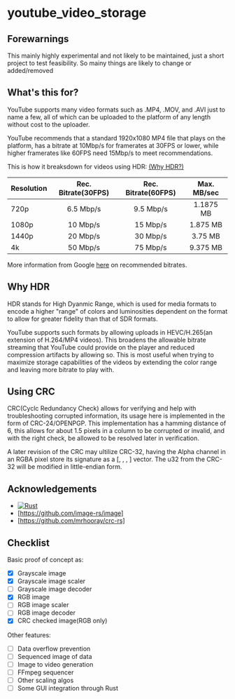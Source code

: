 
# youtube_video_storage

## Forewarnings
This mainly highly experimental and not likely to be maintained, just a short project to test feasibility. So mainy things are likely to change or added/removed

## What's this for?

YouTube supports many video formats such as .MP4, .MOV, and .AVI just to name a few, all of which can be uploaded to the platform of any length without cost to the uploader.

YouTube recommends that a standard 1920x1080 MP4 file that plays on the platform, has a bitrate at 10Mbp/s for framerates at 30FPS or lower, while higher framerates like 60FPS need 15Mbp/s to meet recommendations.

This is how it breaksdown for videos using HDR: [(Why HDR?)](#why-hdr)

| Resolution    | Rec. Bitrate(30FPS)   | Rec. Bitrate(60FPS)   |Max. MB/sec|
| ------------- |:---------------------:|:---------------------:|:---------:|
| 720p          | 6.5 Mbp/s             | 9.5 Mbp/s             | 1.1875 MB |
| 1080p         | 10 Mbp/s              | 15 Mbp/s              | 1.875 MB  |
| 1440p         | 20 Mbp/s              | 30 Mbp/s              | 3.75 MB   |
| 4k            | 50 Mbp/s              | 75 Mbp/s              | 9.375 MB  |

More information from Google [here](https://support.google.com/youtube/answer/1722171?sjid=17386503199810077283-NA#zippy=%2Cbitrate) on recommended bitrates.

## Why HDR

HDR stands for High Dyanmic Range, which is used for media formats to encode a higher "range" of colors and luminosities dependent on the format to allow for greater fidelity than that of SDR formats.

YouTube supports such formats by allowing uploads in HEVC/H.265(an extension of H.264/MP4 videos). This broadens the allowable bitrate streaming that YouTube could provide on the player and reduced compression artifacts by allowing so. This is most useful when trying to maximize storage capabilities of the videos by extending the color range and leaving more bitrate to play with.

## Using CRC

CRC(Cyclc Redundancy Check) allows for verifying and help with troubleshooting corrupted information, its usage here is implemented in the form of CRC-24/OPENPGP. This implementation has a hamming distance of 6, this allows for about 1.5 pixels in a column to be corrupted or invalid, and with the right check, be allowed to be resolved later in verification.

A later revision of the CRC may ultilize CRC-32, having the Alpha channel in an RGBA pixel store its signature as a [<u8>, <u8>, <u8>, <u8>] vector. The u32 from the CRC-32 will be modified in little-endian form.

## Acknowledgements

 - [![Rust][Rust-lang.org]][Rust-url]
 - [https://github.com/image-rs/image]
 - [https://github.com/mrhooray/crc-rs]

## Checklist

Basic proof of concept as:
 - [x] Grayscale image
 - [x] Grayscale image scaler
 - [ ] Grayscale image decoder
 - [x] RGB image
 - [ ] RGB image scaler
 - [ ] RGB image decoder
 - [x] CRC checked image(RGB only)

Other features:
 - [ ] Data overflow prevention
 - [ ] Sequenced image of data
 - [ ] Image to video generation
 - [ ] FFmpeg sequencer
 - [ ] Other scaling algos
 - [ ] Some GUI integration through Rust

<!-- Links & Images -->
[Rust-lang.org]: https://www.rust-lang.org/static/images/rust-logo-blk.svg
[Rust-url]: https://www.rust-lang.org
